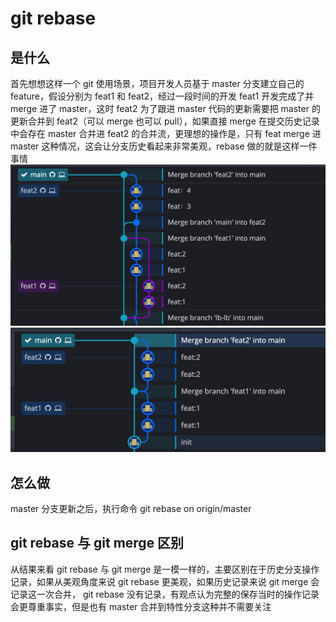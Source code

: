 # git rebase

## 是什么
首先想想这样一个 git 使用场景，项目开发人员基于 master 分支建立自己的 feature，假设分别为 feat1 和 feat2，经过一段时间的开发 feat1 开发完成了并 merge 进了 master，这时 feat2 为了跟进 master 代码的更新需要把 master 的更新合并到 feat2（可以 merge 也可以 pull），如果直接 merge 在提交历史记录中会存在 master 合并进 feat2 的合并流，更理想的操作是，只有 feat merge 进 master 这种情况，这会让分支历史看起来非常美观，rebase 做的就是这样一件事情
![merge](./merge.png)
![rebase](./rebase.png)

## 怎么做
master 分支更新之后，执行命令 git rebase on origin/master

## git rebase 与 git merge 区别
从结果来看 git rebase 与 git merge 是一模一样的，主要区别在于历史分支操作记录，如果从美观角度来说 git rebase 更美观，如果历史记录来说 git merge 会记录这一次合并， git rebase 没有记录，有观点认为完整的保存当时的操作记录会更尊重事实，但是也有 master 合并到特性分支这种并不需要关注